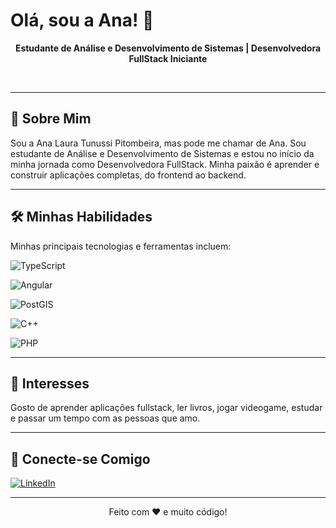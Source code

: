 # Olá, sou a Ana! 👋<br>

<p align="center">
  <strong>Estudante de Análise e Desenvolvimento de Sistemas | Desenvolvedora FullStack Iniciante</strong>
</p><br>


---

## 🚀 Sobre Mim<br>


Sou a Ana Laura Tunussi Pitombeira, mas pode me chamar de Ana. Sou estudante de Análise e Desenvolvimento de Sistemas e estou no início da minha jornada como Desenvolvedora FullStack. Minha paixão é aprender e construir aplicações completas, do frontend ao backend.<br>


---

## 🛠️ Minhas Habilidades<br>


Minhas principais tecnologias e ferramentas incluem:<br>


![TypeScript](https://img.shields.io/badge/TypeScript-007ACC?style=for-the-badge&logo=typescript&logoColor=white)<br>

![Angular](https://img.shields.io/badge/Angular-DD0031?style=for-the-badge&logo=angular&logoColor=white)<br>

![PostGIS](https://img.shields.io/badge/PostGIS-336791?style=for-the-badge&logo=postgresql&logoColor=white)<br>

![C++](https://img.shields.io/badge/C%2B%2B-00599C?style=for-the-badge&logo=c%2B%2B&logoColor=white)<br>

![PHP](https://img.shields.io/badge/PHP-777BB4?style=for-the-badge&logo=php&logoColor=white)<br>


---

## 🌟 Interesses<br>


Gosto de aprender aplicações fullstack, ler livros, jogar videogame, estudar e passar um tempo com as pessoas que amo.<br>


---

## 🔗 Conecte-se Comigo<br>


[![LinkedIn](https://img.shields.io/badge/LinkedIn-0077B5?style=for-the-badge&logo=linkedin&logoColor=white)](https://www.linkedin.com/in/ana-laura-tunussi)<br>


---

<div align="center">
  <p>Feito com ❤️ e muito código!</p>
</div>


